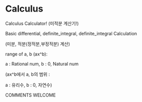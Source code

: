 # Calculus
Calculus Calculator!
(미적분 계산기!)

Basic differential, definite_integral, definite_integral Calculation

(미분, 적분(정적분,부정적분) 계산)


range of a, b (ax^b):

a : Rational num, b : 0, Natural num

(ax^b에서 a, b의 범위 :

a : 유리수, b : 0, 자연수)


COMMENTS WELCOME
